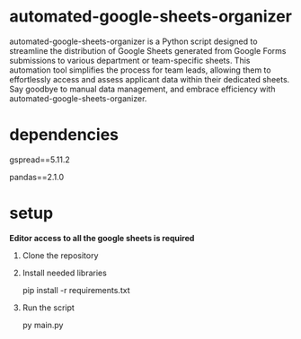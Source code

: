 # automated-google-sheets-organizer
automated-google-sheets-organizer is a Python script designed to streamline the distribution of Google Sheets generated from Google Forms submissions to various department or team-specific sheets. This automation tool simplifies the process for team leads, allowing them to effortlessly access and assess applicant data within their dedicated sheets. Say goodbye to manual data management, and embrace efficiency with automated-google-sheets-organizer.

# dependencies
gspread==5.11.2

pandas==2.1.0

# setup
**Editor access to all the google sheets is required**

1. Clone the repository
2. Install needed libraries

    pip install -r requirements.txt


3. Run the script

    py main.py
